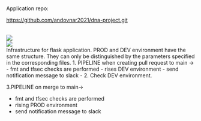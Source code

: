 # 
Application repo:

https://github.com/andovnar2021/dna-project.git



<br>
<img src="https://github.com/andovnar2021/infra_flask_app/workflows/Terraform/badge.svg?branch=main">
<br>
<img src="https://github.com/andovnar2021/infra_flask_app/workflows/Terraform-prod/badge.svg?branch=main">
<br>
Infrastructure for flask application. PROD and DEV environment have the same structure. They can only be distinguished by the parameters specified in the corresponding files.
1. PIPELINE when creating pull request to main ->
- fmt and tfsec checks are performed
- rises DEV environment
- send notification message to slack
- 
2. Check DEV environment.

3.PIPELINE on merge to main->
- fmt and tfsec checks are performed
- rising PROD environment
- send notification message to slack




